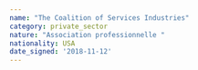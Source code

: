 ```yaml
---
name: "The Coalition of Services Industries"
category: private_sector
nature: "Association professionnelle "
nationality: USA
date_signed: '2018-11-12'
---
```

    